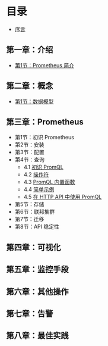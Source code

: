 # 目录

* [ 序言](README.md)

## 第一章：介绍

- [第1节：Prometheus 简介](1-introduction/overview.md)

## 第二章：概念
- [第1节：数据模型](2-concepts/data_model.md)

## 第三章：Prometheus

- 第1节：初识 Prometheus
- 第2节：安装
- 第3节：配置
- 第4节：查询
    - 4.1 [初识 PromQL](4-prometheus/basics.md)
    - 4.2 [操作符](4-prometheus/operators.md)
    - 4.3 [PromQL 内置函数](4-prometheus/functions.md)
    - 4.4 [简单示例](4-prometheus/examples.md)
    - 4.5 [在 HTTP API 中使用 PromQL](4-prometheus/api.md)
- 第5节：存储
- 第6节：联邦集群
- 第7节：迁移
- 第8节：API 稳定性

## 第四章：可视化

## 第五章：监控手段

## 第六章：其他操作

## 第七章：告警

## 第八章：最佳实践
